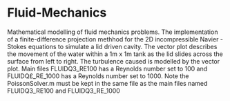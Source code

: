 # Fluid-Mechanics
Mathematical modelling of fluid mechanics problems.
The implementation of a finite-difference projection methhod for the 2D incompressible Navier -Stokes equations to simulate a lid driven cavity. 
The vector plot describes the movement of the water within a 1m x 1m tank as the lid slides across the surface from left to right.
The turbulence caused is modelled by the vector plot.
Main files FLUIDQ3_RE100 has a Reynolds number set to 100 and FLUIDQ£_RE_1000 has a Reynolds number set to 1000. 
Note the PoissonSolver.m must be kept in the same file as the main files named FLUIDQ3_RE100 and FLUIDQ3_RE_1000

